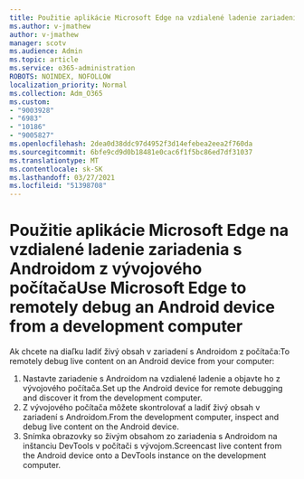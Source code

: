 ```yaml
---
title: Použitie aplikácie Microsoft Edge na vzdialené ladenie zariadenia s Androidom z vývojového počítača
ms.author: v-jmathew
author: v-jmathew
manager: scotv
ms.audience: Admin
ms.topic: article
ms.service: o365-administration
ROBOTS: NOINDEX, NOFOLLOW
localization_priority: Normal
ms.collection: Adm_O365
ms.custom:
- "9003928"
- "6983"
- "10186"
- "9005827"
ms.openlocfilehash: 2dea0d38ddc97d4952f3d14efebea2eea2f760da
ms.sourcegitcommit: 6bfe9cd9d0b18481e0cac6f1f5bc86ed7df31037
ms.translationtype: MT
ms.contentlocale: sk-SK
ms.lasthandoff: 03/27/2021
ms.locfileid: "51398708"
---
```

# <a name="use-microsoft-edge-to-remotely-debug-an-android-device-from-a-development-computer"></a><span data-ttu-id="3eb2b-102">Použitie aplikácie Microsoft Edge na vzdialené ladenie zariadenia s Androidom z vývojového počítača</span><span class="sxs-lookup"><span data-stu-id="3eb2b-102">Use Microsoft Edge to remotely debug an Android device from a development computer</span></span>

<span data-ttu-id="3eb2b-103">Ak chcete na diaľku ladiť živý obsah v zariadení s Androidom z počítača:</span><span class="sxs-lookup"><span data-stu-id="3eb2b-103">To remotely debug live content on an Android device from your computer:</span></span>

1. <span data-ttu-id="3eb2b-104">Nastavte zariadenie s Androidom na vzdialené ladenie a objavte ho z vývojového počítača.</span><span class="sxs-lookup"><span data-stu-id="3eb2b-104">Set up the Android device for remote debugging and discover it from the development computer.</span></span>
2. <span data-ttu-id="3eb2b-105">Z vývojového počítača môžete skontrolovať a ladiť živý obsah v zariadení s Androidom.</span><span class="sxs-lookup"><span data-stu-id="3eb2b-105">From the development computer, inspect and debug live content on the Android device.</span></span>
3. <span data-ttu-id="3eb2b-106">Snímka obrazovky so živým obsahom zo zariadenia s Androidom na inštanciu DevTools v počítači s vývojom.</span><span class="sxs-lookup"><span data-stu-id="3eb2b-106">Screencast live content from the Android device onto a DevTools instance on the development computer.</span></span>
